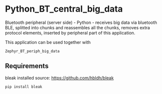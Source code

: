 # Python_BT_central_big_data

Bluetooth peripheral (server side) - Python - receives big data via bluetooth BLE, splitted into chunks and reassembles all the chunks, removes extra protocol elements, inserted by peripheral part of this application.

This application can be used together with

    Zephyr_BT_periph_big_data
    
## Requirements
bleak installed
source: https://github.com/hbldh/bleak

`pip install bleak`


